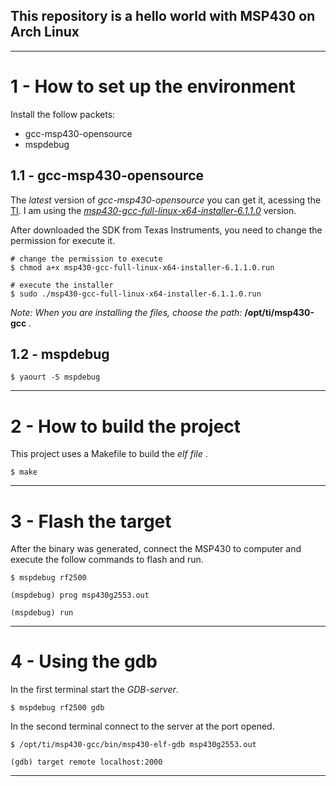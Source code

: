 ## This repository is a hello world with MSP430 on Arch Linux

___
# 1 - How to set up the environment

Install the follow packets:

* gcc-msp430-opensource
* mspdebug

## 1.1 - gcc-msp430-opensource
The _latest_ version of *gcc-msp430-opensource* you can get it, acessing the [TI](http://www.ti.com/tool/msp430-gcc-opensource).
I am using the *[msp430-gcc-full-linux-x64-installer-6.1.1.0](https://www.ti.com/licreg/docs/swlicexportcontrol.tsp?form_type=2&prod_no=msp430-gcc-full-linux-x64-installer-6.1.1.0.run&ref_url=http://software-dl.ti.com/msp430/msp430_public_sw/mcu/msp430/MSPGCC/latest/)* version.

After downloaded the SDK from Texas Instruments, you need to change the permission for execute it.

```
# change the permission to execute
$ chmod a+x msp430-gcc-full-linux-x64-installer-6.1.1.0.run 

# execute the installer
$ sudo ./msp430-gcc-full-linux-x64-installer-6.1.1.0.run
```
*Note: When you are installing the files, choose the path:*  **/opt/ti/msp430-gcc** .

## 1.2 - mspdebug

```
$ yaourt -S mspdebug
```
___

# 2 - How to build the project

This project uses a Makefile to build the _elf file_ .
```
$ make
```
___

# 3 - Flash the target
After the binary was generated, connect the MSP430 to computer and execute the follow commands to flash and run.

```
$ mspdebug rf2500

(mspdebug) prog msp430g2553.out

(mspdebug) run

```
___

# 4 - Using the gdb

In the first terminal start the *GDB-server*.

```
$ mspdebug rf2500 gdb
```

In the second terminal connect to the server at the port opened.

```
$ /opt/ti/msp430-gcc/bin/msp430-elf-gdb msp430g2553.out

(gdb) target remote localhost:2000
```
___
[comment]: <> (/opt/ti/msp430-gcc/bin/msp430-elf-gdb msp430g2553.out ;set remoteaddresssize 64 ;set remotetimeout 999999 ;target remote localhost:2000)